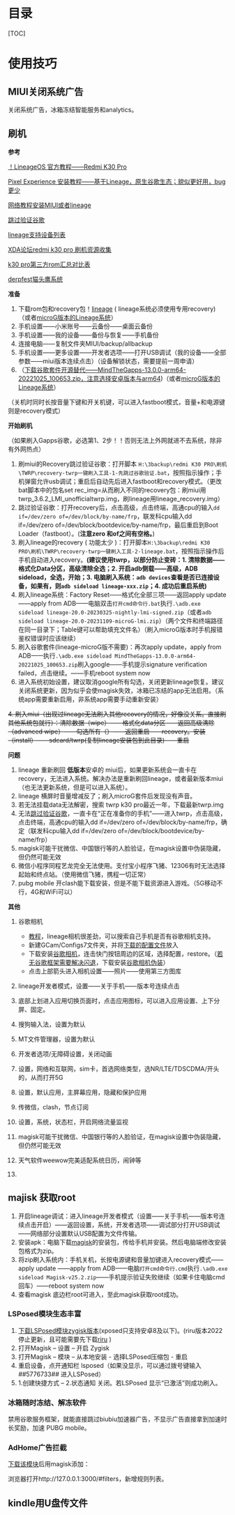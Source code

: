 # 目录
[TOC]

# 使用技巧

## MIUI关闭系统广告

关闭系统广告，冰箱冻结智能服务和analytics。



## 刷机

**参考**

[！LineageOS 官方教程——Redmi K30 Pro](https://wiki.lineageos.org/devices/lmi/install/variant2)

[Pixel Experience 安装教程——基于Lineage，原生谷歌生态；貌似更好用，bug更少](https://wiki.pixelexperience.org/devices/lmi/install/)

[网络教程安装MIUI或者lineage](https://www.cnblogs.com/ls1519/p/16088770.html)

[跳过验证谷歌](https://www.hztdst.com/2985.html)

[lineage支持设备列表](https://wiki.lineageos.org/devices/)

[XDA论坛redmi k30 pro 刷机资源收集](https://forum.xda-developers.com/t/poco-f2-pro-redmi-k30-pro-latest-collection-roms-tools-more-miui-14-updated-april-2023.4554851/)

[k30 pro第三方rom汇总对比表](https://docs.google.com/spreadsheets/d/1FdQ9wMOTTmfGB-MiNUpBEB7BC0bVt6uzSQZR_4cSS1g/edit#gid=0)

[derpfest猫头鹰系统](https://sourceforge.net/projects/derpfest-lmi/files/)



**准备**

1. 下载rom包和recovery包！[lineage](https://download.lineageos.org/devices/lmi/builds) ( lineage系统必须使用专用recovery)（或者[microG版本的Lineage系统](https://download.lineage.microg.org/lmi/)）
2. 手机设置——小米账号——云备份——桌面云备份
3. 手机设置——我的设备——备份与恢复——手机备份
4. 连接电脑——复制文件夹MIUI/backup/allbackup
5. 手机设置——更多设置——开发者选项——打开USB调试（我的设备——全部参数——miui版本连续点击）（设备解锁状态，需要提前一周申请）
6. （[下载谷歌套件开源替代——MindTheGapps-13.0.0-arm64-20221025_100653.zip，注意选择安卓版本与arm64](https://wiki.lineageos.org/gapps))（或者[microG版本的Lineage系统](https://download.lineage.microg.org/lmi/)）

（关机时同时长按音量下键和开关机键，可以进入fastboot模式，音量+和电源键则是recovery模式）

**开始刷机**

（如果刷入Gapps谷歌，必选第1、2步！！否则无法上外网就进不去系统，除非有外网热点）

1. 刷miui的Recovery跳过验证谷歌：打开脚本 `H:\3backup\redmi K30 PRO\刷机\TWRP\recovery-twrp一键刷入工具-1-先跳过谷歌验证.bat`，按照指示操作；手机弹窗允许usb调试；重启后自动先后进入fastboot和recovery模式。（更改bat脚本中的包名set rec_img=从而刷入不同的recovery包：刷miui用twrp_3.6.2_LMI_unofficialtwrp.img，刷lineage用lineage_recovery.img）
2. 跳过验证谷歌：打开recovery后，点击高级，点击终端，高通cpu的输入`dd if=/dev/zero of=/dev/block/by-name/frp`，联发科cpu输入dd if=/dev/zero of=/dev/block/bootdevice/by-name/frp，最后重启到Boot Loader（fastboot）。(**注意zero 和of之间有空格。**)
3. 刷入lineage的recovery ( 功能太少 )：打开脚本`H:\3backup\redmi K30 PRO\刷机\TWRP\recovery-twrp一键刷入工具-2-lineage.bat`，按照指示操作后手机自动进入recovery。**(建议使用twrp，以部分防止变砖：1. 清除数据——格式化Data分区，高级清除全选；2. 开启adb侧载——高级，ADB sideload，全选，开始；3. 电脑刷入系统：`adb devices`查看是否已连接设备，如果有，则`adb sideload lineage-xxx.zip`；4. 成功后重启系统)**
4. 刷入lineage系统：Factory Reset——格式化全部三项——返回apply update ——apply from ADB——电脑双击`打开cmd命令行.bat`执行`.\adb.exe sideload lineage-20.0-20230325-nightly-lmi-signed.zip`（或者`adb sideload lineage-20.0-20231109-microG-lmi.zip`）（两个文件和终端路径在同一目录下；Table键可以帮助填充文件名）（刷入microG版本时手机报错鉴权错误时应该继续）
5. 刷入谷歌套件(lineage-microG版不需要)：再次apply update，apply from ADB——执行`.\adb.exe sideload MindTheGapps-13.0.0-arm64-20221025_100653.zip`刷入google——手机提示signature verification failed，点击继续。——手机reboot system now
6. 进入系统初始设置，建议取消google所有勾选，关闭更新lineage恢复。建议关闭系统更新，因为似乎会使magisk失效，冰箱已冻结的app无法启用。（系统app需要重新启用，非系统app需要手动重新安装）

~~4. 刷入miui（出现过lineage无法刷入其他recovery的情况，好像没关系。直接刷其他系统包就行）：清除数据（wipe）——格式化data分区——返回高级清除（advanced wipe）——勾选所有（）——返回重启——recovery。安装（install）——sdcard/twrp(复制lineage安装包到此目录)——重启~~

**问题**

1. lineage 重新刷回 **低版本**安卓的 miui后，如果更新系统会一直卡在recovery，无法进入系统。解决办法是重新刷回lineage，或者最新版本miui（也无法更新系统，但是可以进入系统）。
2. lineage 横屏时音量增减反了；刷入microG套件后发现没有声音。
3. 若无法挂载data无法解密，搜索 twrp k30 pro最近一年，下载最新twrp.img
4. 无法[跳过验证谷歌](https://www.hztdst.com/2985.html)，一直卡在“正在准备你的手机”——进入twrp，点击高级，点击终端，高通cpu的输入dd if=/dev/zero of=/dev/block/by-name/frp，确定（联发科cpu输入dd if=/dev/zero of=/dev/block/bootdevice/by-name/frp）
5. magisk可能干扰微信、中国银行等的人脸验证，在magisk设置中伪装隐藏，但仍然可能无效
6. 微信小程序同程艺龙完全无法使用。支付宝小程序飞猪、12306有时无法选择起始和终点站。（使用微信飞猪，携程一切正常）
7. pubg mobile 开clash能下载安装，但是不能下载资源进入游戏。（5G移动不行，4G和WiFi可以）



**其他**

1. 谷歌相机
   - [教程](https://zhuanlan.zhihu.com/p/538817403?utm_id=0)，lineage相机很差劲，可以搜索自己手机是否有谷歌相机支持。
   - 新建GCam/Configs7文件夹，并将[下载的配置文件](https://www.celsoazevedo.com/files/android/p/f/2021/11/pocof2pro-urnyx05-v2.xml)放入
   - 下载安装[谷歌相机](https://1-dontsharethislink.celsoazevedo.com/file/filesc/GCam_7.3.018_Urnyx05-v2.6.apk)，连击快门按钮周边的区域，选择配置，restore。（[若无谷歌框架需要解决闪退](https://blog.csdn.net/ONE_SIX_MIX/article/details/123444620)，下载安装[谷歌相机伪装](https://github.com/lukaspieper/Gcam-Services-Provider/releases)）
   - 点击上部箭头进入相机设置——照片——使用第三方图库

2. lineage开发者模式，设置——关于手机——版本号连续点击
3. 底部上划进入应用切换页面时，点击应用图标，可以进入应用设置、上下分屏、固定。
4. 搜狗输入法，设置为默认
5. MT文件管理器，设置为默认
6. 开发者选项/无障碍设置，关闭动画
7. 设置，网络和互联网，sim卡，首选网络类型，选NR/LTE/TDSCDMA/开头的，从而打开5G
8. 设置，默认应用，主屏幕应用，隐藏和保护应用
9. 传微信，clash，节点订阅
10. 设置，系统，状态栏，开启网络流量监视
11. magisk可能干扰微信、中国银行等的人脸验证，在magisk设置中伪装隐藏，但仍然可能无效
12. 天气软件weewow完美适配系统日历，闹钟等
13. 

## majisk 获取root

1. 开启lineage调试：进入lineage开发者模式（设置——关于手机——版本号连续点击开启）——返回设置，系统，开发者选项——调试部分打开USB调试——网络部分设置默认USB配置为文件传输。
2. 安装apk：电脑下载[magisk](https://github.com/topjohnwu/Magisk/releases)的安装包，传给手机并安装。然后电脑端修改安装包格式为zip。
3. 将zip刷入系统内：手机关机，长按电源键和音量加键进入recovery模式——apply update ——apply from ADB——电脑`打开cmd命令行.cmd`执行`.\adb.exe sideload Magisk-v25.2.zip`——手机提示验证失败继续（如果卡住电脑cmd回车）——reboot system now
4. 查看magisk 底边栏root可进入，至此magisk获取root成功。



### LSPosed模块生态丰富

1. [下载LSPosed模块zygisk版本](https://hub.fgit.gq/LSPosed/LSPosed/releases)(xposed只支持安卓8及以下)。(riru版本2022停止更新，且可能需要先下载[riru](https://github.com/RikkaApps/Riru/releases) )
2. 打开Magisk – 设置 – 开启 Zygisk
3. 打开Magisk – 模块 – 从本地安装 - 选择LSPosed压缩包 - 重启
4. 重启设备，点开通知栏 lsposed（如果没显示，可以通过拨号键输入 *#*#5776733#*#* 进入LSPosed）
5. 1.创建快捷方式 – 2.状态通知 关闭。若LSPosed 显示“已激活”则成功刷入。



### 冰箱随时冻结、解冻软件

禁用谷歌服务框架，就能直接跳过biubiu加速器广告，不显示广告直接拿到加速时长奖励，加速 PUBG mobile。



### AdHome广告拦截

[下载该模块](https://github.com/410154425/AdGuardHome_magisk)后用magisk添加：

浏览器打开http://127.0.0.1:3000/#filters，新增规则列表。



## kindle用U盘传文件





